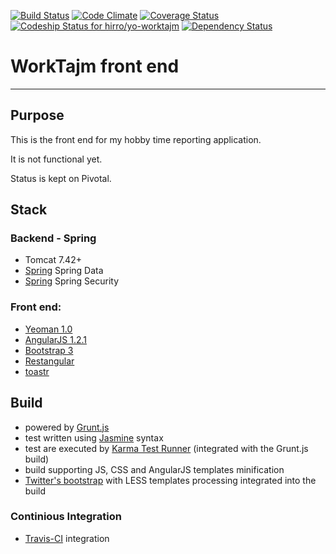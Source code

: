 [![Build Status](https://travis-ci.org/hirro/yo-worktajm.png?branch=master)](https://travis-ci.org/hirro/yo-worktajm)
[![Code Climate](https://codeclimate.com/github/hirro/yo-worktajm.png)](https://codeclimate.com/github/hirro/yo-worktajm)
[![Coverage Status](https://coveralls.io/repos/hirro/yo-worktajm/badge.png?branch=master)](https://coveralls.io/r/hirro/yo-worktajm?branch=master)
[ ![Codeship Status for hirro/yo-worktajm](https://www.codeship.io/projects/295e56d0-3115-0131-77a2-4ab24c68f59c/status?branch=master)](https://www.codeship.io/projects/9576)
[![Dependency Status](https://gemnasium.com/hirro/yo-worktajm.png)](https://gemnasium.com/hirro/yo-worktajm)

# WorkTajm front end

***

## Purpose
This is the front end for my hobby time reporting application.

It is not functional yet.

Status is kept on Pivotal.

## Stack
	
### Backend - Spring 
* Tomcat 7.42+
* [Spring](www.spring.org)  Spring Data
* [Spring](www.spring.org)  Spring  Security

### Front end:
* [Yeoman 1.0](http://yeoman.io/)
* [AngularJS 1.2.1](http://www.angularjs.org/) 
* [Bootstrap 3](http://getbootstrap.com/)
* [Restangular](https://github.com/mgonto/restangular)
* [toastr](https://github.com/CodeSeven/toastr)

## Build

* powered by [Grunt.js](http://gruntjs.com/)
* test written using [Jasmine](http://pivotal.github.com/jasmine/) syntax
* test are executed by [Karma Test Runner](http://karma-runner.github.io/0.8/index.html) (integrated with the Grunt.js build)
* build supporting JS, CSS and AngularJS templates minification
* [Twitter's bootstrap](http://twitter.github.com/bootstrap/) with LESS templates processing integrated into the build

### Continious Integration

* [Travis-CI](https://travis-ci.org/) integration
